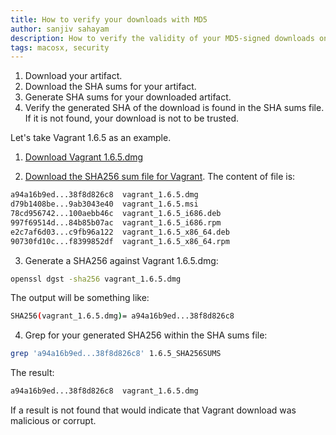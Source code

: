 ```yaml
---
title: How to verify your downloads with MD5
author: sanjiv sahayam
description: How to verify the validity of your MD5-signed downloads on Macosx.
tags: macosx, security
---
```


1. Download your artifact.
1. Download the SHA sums for your artifact.
1. Generate SHA sums for your downloaded artifact.
1. Verify the generated SHA of the download is found in the SHA sums file. If it is not found, your download is not to be trusted.

Let's take Vagrant 1.6.5 as an example.

1. [Download Vagrant 1.6.5.dmg](https://dl.bintray.com/mitchellh/vagrant/vagrant_1.6.5.dmg)

2. [Download the SHA256 sum file for Vagrant](https://dl.bintray.com/mitchellh/vagrant/1.6.5_SHA256SUMS?direct). The content of file is:

```bash
a94a16b9ed...38f8d826c8  vagrant_1.6.5.dmg
d79b1408be...9ab3043e40  vagrant_1.6.5.msi
78cd956742...100aebb46c  vagrant_1.6.5_i686.deb
997f69514d...84b85b07ac  vagrant_1.6.5_i686.rpm
e2c7af6d03...c9fb96a122  vagrant_1.6.5_x86_64.deb
90730fd10c...f8399852df  vagrant_1.6.5_x86_64.rpm
```

3. Generate a SHA256 against Vagrant 1.6.5.dmg:

```bash
openssl dgst -sha256 vagrant_1.6.5.dmg
```

The output will be something like:

```bash
SHA256(vagrant_1.6.5.dmg)= a94a16b9ed...38f8d826c8
```

4. Grep for your generated SHA256 within the SHA sums file:

```bash
grep 'a94a16b9ed...38f8d826c8' 1.6.5_SHA256SUMS
```

The result:
```bash
a94a16b9ed...38f8d826c8  vagrant_1.6.5.dmg
```

If a result is not found that would indicate that Vagrant download was malicious or corrupt.

